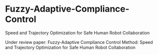 # Fuzzy-Adaptive-Compliance-Control
Speed and Trajectory Optimization for Safe Human Robot Collaboration

Under review paper: Fuzzy-Adaptive Compliance Control Method: Speed and Trajectory Optimization for Safe Human Robot Collaboration
